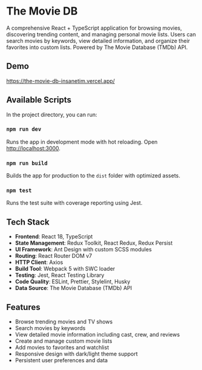 # The Movie DB

A comprehensive React + TypeScript application for browsing movies, discovering trending content, and managing personal movie lists. Users can search movies by keywords, view detailed information, and organize their favorites into custom lists. Powered by The Movie Database (TMDb) API.

## Demo

https://the-movie-db-insanetim.vercel.app/

## Available Scripts

In the project directory, you can run:

### `npm run dev`

Runs the app in development mode with hot reloading. Open [http://localhost:3000](http://localhost:3000).

### `npm run build`

Builds the app for production to the `dist` folder with optimized assets.

### `npm test`

Runs the test suite with coverage reporting using Jest.

## Tech Stack

- **Frontend**: React 18, TypeScript
- **State Management**: Redux Toolkit, React Redux, Redux Persist
- **UI Framework**: Ant Design with custom SCSS modules
- **Routing**: React Router DOM v7
- **HTTP Client**: Axios
- **Build Tool**: Webpack 5 with SWC loader
- **Testing**: Jest, React Testing Library
- **Code Quality**: ESLint, Prettier, Stylelint, Husky
- **Data Source**: The Movie Database (TMDb) API

## Features

- Browse trending movies and TV shows
- Search movies by keywords
- View detailed movie information including cast, crew, and reviews
- Create and manage custom movie lists
- Add movies to favorites and watchlist
- Responsive design with dark/light theme support
- Persistent user preferences and data
